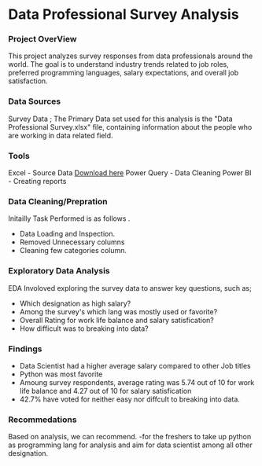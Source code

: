 # Data Professional Survey Analysis

### Project OverView
This project analyzes survey responses from data professionals around the world. The goal is to understand industry trends related to job roles, preferred programming languages, salary expectations, and overall job satisfaction.

### Data Sources
Survey Data ; The Primary Data set used for this analysis is the "Data Professional Survey.xlsx" file, containing information about the people who are working in data related field.

### Tools
Excel - Source Data [Download here](https://github.com/DivB-art/DivB-art/blob/main/Projects/Survey%20Analysis/Power%20BI%20-%20Final%20Project.xlsx) 
Power Query - Data Cleaning
Power BI - Creating reports

### Data Cleaning/Prepration
Initailly Task Performed is as follows .
- Data Loading and Inspection.
- Removed Unnecessary columns
- Cleaning few categories column.

### Exploratory Data Analysis
EDA Involoved exploring the survey data to answer key questions, such as;

- Which designation as high salary?
- Among the survey's which lang was mostly used or favorite?
- Overall Rating for work life balance and salary satisfication?
- How difficult was to breaking into data?

### Findings
- Data Scientist had a higher average salary compared to other Job titles
- Python was most favorite
- Amoung survey respondents, average rating was 5.74 out of 10 for work life balance and 4.27 out of 10 for salary satisfication
- 42.7% have voted for neither easy nor diffcult to breaking into data.

### Recommedations

Based on analysis, we can recommend. 
-for the freshers to take up python as programming lang for analysis and aim for data scientist among all other designation.
